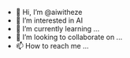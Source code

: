 - 👋 Hi, I’m @aiwitheze
- 👀 I’m interested in AI
- 🌱 I’m currently learning ...
- 💞️ I’m looking to collaborate on ...
- 📫 How to reach me ...

<!---
aiwitheze/aiwitheze is a ✨ special ✨ repository because its `README.md` (this file) appears on your GitHub profile.
You can click the Preview link to take a look at your changes.
--->
